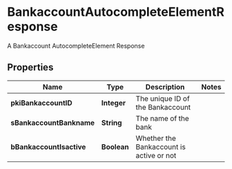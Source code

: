 

# BankaccountAutocompleteElementResponse

A Bankaccount AutocompleteElement Response

## Properties

| Name | Type | Description | Notes |
|------------ | ------------- | ------------- | -------------|
|**pkiBankaccountID** | **Integer** | The unique ID of the Bankaccount |  |
|**sBankaccountBankname** | **String** | The name of the bank |  |
|**bBankaccountIsactive** | **Boolean** | Whether the Bankaccount is active or not |  |



